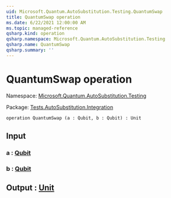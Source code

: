 ```yaml
---
uid: Microsoft.Quantum.AutoSubstitution.Testing.QuantumSwap
title: QuantumSwap operation
ms.date: 6/22/2021 12:00:00 AM
ms.topic: managed-reference
qsharp.kind: operation
qsharp.namespace: Microsoft.Quantum.AutoSubstitution.Testing
qsharp.name: QuantumSwap
qsharp.summary: ''
---
```


# QuantumSwap operation

Namespace: [Microsoft.Quantum.AutoSubstitution.Testing](xref:Microsoft.Quantum.AutoSubstitution.Testing)

Package: [Tests.AutoSubstitution.Integration](https://nuget.org/packages/Tests.AutoSubstitution.Integration)




```qsharp
operation QuantumSwap (a : Qubit, b : Qubit) : Unit
```


## Input

### a : [Qubit](xref:microsoft.quantum.qsharp.valueliterals#qubit-literals)




### b : [Qubit](xref:microsoft.quantum.qsharp.valueliterals#qubit-literals)





## Output : [Unit](xref:microsoft.quantum.qsharp.valueliterals#unit-literal)

